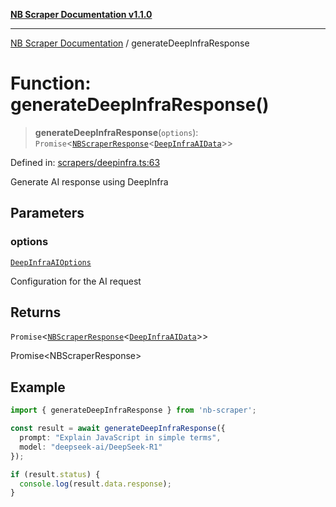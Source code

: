 [**NB Scraper Documentation v1.1.0**](../README.md)

***

[NB Scraper Documentation](../globals.md) / generateDeepInfraResponse

# Function: generateDeepInfraResponse()

> **generateDeepInfraResponse**(`options`): `Promise`\<[`NBScraperResponse`](../interfaces/NBScraperResponse.md)\<[`DeepInfraAIData`](../interfaces/DeepInfraAIData.md)\>\>

Defined in: [scrapers/deepinfra.ts:63](https://github.com/Chakszzz/NB-Scraper/blob/06c561b9f0d22405d402fc768994dc101fb84509/app/scrapers/deepinfra.ts#L63)

Generate AI response using DeepInfra

## Parameters

### options

[`DeepInfraAIOptions`](../interfaces/DeepInfraAIOptions.md)

Configuration for the AI request

## Returns

`Promise`\<[`NBScraperResponse`](../interfaces/NBScraperResponse.md)\<[`DeepInfraAIData`](../interfaces/DeepInfraAIData.md)\>\>

Promise<NBScraperResponse<DeepInfraAIData>>

## Example

```typescript
import { generateDeepInfraResponse } from 'nb-scraper';

const result = await generateDeepInfraResponse({
  prompt: "Explain JavaScript in simple terms",
  model: "deepseek-ai/DeepSeek-R1"
});

if (result.status) {
  console.log(result.data.response);
}
```
